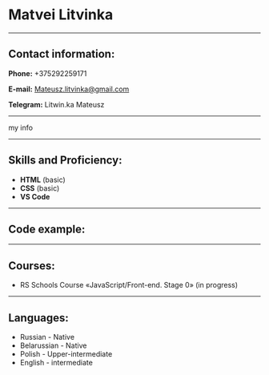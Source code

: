 # Matvei Litvinka
_______

## Contact information:
**Phone:** +375292259171

**E-mail:** Mateusz.litvinka@gmail.com

**Telegram:** Litwin.ka Mateusz

____




my info


____
## Skills and Proficiency:
* **HTML** (basic)
* **CSS** (basic)
* **VS  Code**
____
## Code example:

____
## Courses:
* RS Schools Course «JavaScript/Front-end. Stage 0» (in progress)
____
## Languages:
* Russian - Native
* Belarussian - Native
* Polish - Upper-intermediate
* English - intermediate
